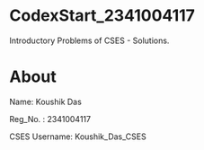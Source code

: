 # CodexStart_2341004117

Introductory Problems of CSES - Solutions.


# About

Name: Koushik Das


Reg_No. : 2341004117


CSES Username: Koushik_Das_CSES
